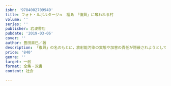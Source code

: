 ```yaml
---
isbn: '9784002709949'
title: フォト・ルポルタージュ　福島　「復興」に奪われる村
volume: ''
series: ''
publisher: 岩波書店
pubdate: '2019-03-06'
cover: ''
author: 豊田直巳／著
description: 「復興」の名のもとに，放射能汚染の実態や加害の責任が隠蔽されようとしている．岐路に立たされる地域・住民の現実を伝える．
price: '840'
genre: ''
target: 一般
format: 全集・双書
content: 社会

---
```

